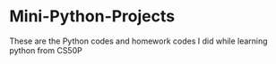 # Mini-Python-Projects

These are the Python codes and homework codes I did while learning python from CS50P 
